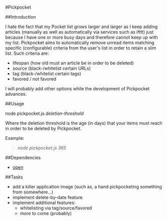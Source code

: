 #Pickpocket

##Introduction

I hate the fact that my Pocket list grows larger and larger as I keep adding articles (manually as well as automatically via services such as ifttt) just because I have one or more busy days and therefore cannot keep up with my list. Pickpocket aims to automatically remove unread items matching specific (configurable) criteria from the user's list in order to retain a slim list. Such criteria are:

 * lifespan (how old must an article be in order to be deleted)
 * source (black-/whitelist certain URLs)
 * tag (black-/whitelist certain tags) 
 * favored / not favored

I will probably add other options while the development of Pickpocket advances.

##Usage

node pickpocket.js *deletion-threshold*  

Where the deletion threshold is the age (in days) that your items must reach in order to be deleted by Pickpocket.  

Example:  

>*node pickpocket.js 365*

##Dependencies

 * [open](https://github.com/jjrdn/node-open)

##Tasks

 * add a killer application image (such as, a hand pickpocketing something from somewhere...)
 * implement delete-by-date feature
 * implement additional features:
    * whitelisting via tag/source/favored
    * more to come (probably)